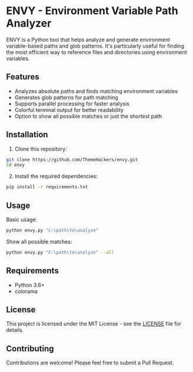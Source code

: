# ENVY - Environment Variable Path Analyzer

ENVY is a Python tool that helps analyze and generate environment variable-based paths and glob patterns. It's particularly useful for finding the most efficient way to reference files and directories using environment variables.

## Features

- Analyzes absolute paths and finds matching environment variables
- Generates glob patterns for path matching
- Supports parallel processing for faster analysis
- Colorful terminal output for better readability
- Option to show all possible matches or just the shortest path

## Installation

1. Clone this repository:
```bash
git clone https://github.com/ThemeHackers/envy.git
cd envy
```

2. Install the required dependencies:
```bash
pip install -r requirements.txt
```

## Usage

Basic usage:
```bash
python envy.py "C:\path\to\analyze"
```

Show all possible matches:
```bash
python envy.py "C:\path\to\analyze" --all
```

## Requirements

- Python 3.6+
- colorama

## License

This project is licensed under the MIT License - see the [LICENSE](LICENSE) file for details.

## Contributing

Contributions are welcome! Please feel free to submit a Pull Request. 